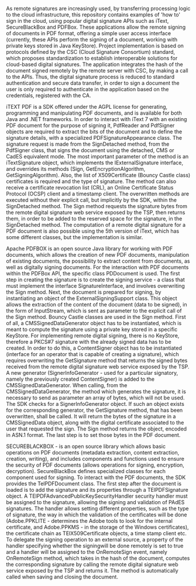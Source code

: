 As remote signatures are increasingly used, by transferring processing logic to the cloud infrastructure, this repository contains examples of 'how to' sign in the cloud, using popular digital signature APIs such as iText, SecureBlackBox and PDFBox. These applications allow the remote signing of documents in PDF format, offering a simple user access interface (currently, these APIs perform the signing of a document, working with private keys stored in Java KeyStore). Project implementation is based on protocols defined by the CSC (Cloud Signature Consortium) standard, which proposes standardization to establish interoperable solutions for cloud-based digital signatures. The application integrates the hash of the document signed remotely by the remote server with CSC, by making a call to the APIs. Thus, the digital signature process is reduced to standard authentication and secure data transfer, in order to sign a document the user is only required to authenticate in the application based on the credentials, registered with the CA.


iTEXT PDF is a SDK offered under the AGPL license for generating, programming and manipulating PDF documents, and is available for both Java and .NET frameworks.
In order to interact with iText 7 with an existing PDF document for the purpose of signing it, PdfReader and PdfSigner objects are required to extract the bits of the document and to define the signature details, with a specialized PDFSignatureAppearance class. 
The signature request is made from the SignDetached method, from the PdfSigner class, that signs the document using the detached, CMS or CadES equivalent mode. The most important parameter of the method is an iTextSignature object, which implements the IExternalSignature interface, and overrides its methods (Sign, GetEncryptionAlgorithm, GetSigningAlgorithm). Also, the list of X509Certificate (Bouncy Castle class) certificates is required and the type of signature. 
The method can also receive a certificate revocation list (CRL), an Online Certificate Status Protocol (OCSP) client and a timestamp client. The overwritten methods are executed without their explicit call, but implicitly by the SDK, within the SignDetached method. The Sign method requests the signature bytes from the remote digital signature web service exposed by the TSP, then returns them, in order to be added to the reserved space for the signature, in the SignDetached method. 
The computation of a remote digital signature for a PDF document is also possible using the 5th version of iText, which has some different classes, but the implementation is similar.


Apache PDFBOX is an open source Java library for working with PDF documents, which allows the creation of new PDF documents, manipulation of existing documents, the possibility to extract content from documents, as well as digitally signing documents.
For the interaction with PDF documents within the PDFBox API, the specific class PDDocument is used. The first step in creating the signature is to create the signing service - a class that must implement the interface SignatureInterface, and involves overwriting the Sign method. Next, the document is prepared for signing, by instantiating an object of the ExternalSigningSupport class. This object allows the extraction of the content of the document (data to be signed), in the form of InputStream, which is sent as parameter to the explicit call of the Sign method.
Bouncy Castle classes are used in the Sign method. First of all, a CMSSignedDataGenerator object has to be instantiated, which is meant to compute the signature using a private key stored in a specific KeyStore. For implementing remote digital signing, there is no KeyStore, therefore a PKCS#7 signature with the already signed data has to be created. In order to do this, a ContentSigner object has to be instantiated (interface for an operator that is capable of creating a signature), which  requires overwriting the GetSignature method that returns the signed bytes received from the remote digital signature web service exposed by the TSP. A new generator (SignerInfoGenerator - used for a particular signatory, namely the previously created ContentSigner) is added to the CMSSignedDataGenerator.
When calling, from the CMSSignedDataGenerator, the method which generates the signature, it is necessary to send as parameter an array of bytes, which will not be used. The SDK checks for a SignerInfoGenerator object. If such an object exists for the corresponding generator, the GetSignature method, that has been overwritten, shall be called. It will return
the bytes of the signature in a CMSSignedData object, along with the digital certificate associated to the user that requested the sign. The Sign method returns the object, encoded in ASN.1 format. The last step is to set those bytes in the PDF document. 




SECUREBLACKBOX - is an open source library which allows basic operations on PDF documents (metadata extraction, content extraction, creation, writing), and includes components  and functions used to ensure the security of PDF documents (allows operations for signing, encryption, decryption). SecureBlackBox defines specialized classes for each component used for signing.
To interact with the PDF documents, the SDK provides the TelPDFDocument class. The first step after the document is loaded is to add the signature and its properties through a TElPDFSignature object. A TElPDFAdvancedPublicKeySecurityHandler security handler must be assigned to the signature, allowing the signing and validation of PAdES signatures.
The handler allows setting different properties, such as the type of signature, the way in which the validation of the certificates will be done (Adobe.PPKLITE - determines the Adobe tools to look for the internal certificate, and Adobe.PPKMS - in the storage of the Windows certificates), the certificate chain as TElX509Certificate objects, a time stamp client etc. 
To delegate the signing operation to an external source, a property of the handler specifying whether the signingwill be done remotely is set to true and a handler will be assigned to the OnRemoteSign event, namely OnRemoteSign method, which takes in the hash of the document, computes the corresponding signature by calling the remote digital signature  web service exposed by the TSP and returns it. The method is automatically called when saving and closing the document.


